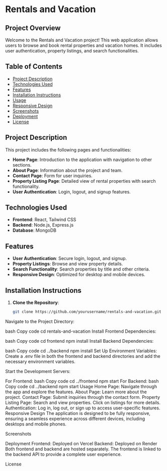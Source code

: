# Rentals and Vacation

## Project Overview

Welcome to the Rentals and Vacation project! This web application allows users to browse and book rental properties and vacation homes. It includes user authentication, property listings, and search functionalities.

## Table of Contents

- [Project Description](#project-description)
- [Technologies Used](#technologies-used)
- [Features](#features)
- [Installation Instructions](#installation-instructions)
- [Usage](#usage)
- [Responsive Design](#responsive-design)
- [Screenshots](#screenshots)
- [Deployment](#deployment)
- [License](#license)

## Project Description

This project includes the following pages and functionalities:

- **Home Page**: Introduction to the application with navigation to other sections.
- **About Page**: Information about the project and team.
- **Contact Page**: Form for user inquiries.
- **Property Listing Page**: Detailed view of rental properties with search functionality.
- **User Authentication**: Login, logout, and signup features.

## Technologies Used

- **Frontend**: React, Tailwind CSS
- **Backend**: Node.js, Express.js
- **Database**: MongoDB

## Features

- **User Authentication**: Secure login, logout, and signup.
- **Property Listings**: Browse and view property details.
- **Search Functionality**: Search properties by title and other criteria.
- **Responsive Design**: Optimized for desktop and mobile devices.

## Installation Instructions

1. **Clone the Repository**:
   ```bash
   git clone https://github.com/yourusername/rentals-and-vacation.git
Navigate to the Project Directory:

bash
Copy code
cd rentals-and-vacation
Install Frontend Dependencies:

bash
Copy code
cd frontend
npm install
Install Backend Dependencies:

bash
Copy code
cd ../backend
npm install
Set Up Environment Variables: Create a .env file in both the frontend and backend directories and add the necessary environment variables.

Start the Development Servers:

For Frontend:
bash
Copy code
cd ../frontend
npm start
For Backend:
bash
Copy code
cd ../backend
npm start
Usage
Home Page: Navigate through the app and explore the features.
About Page: Learn more about the project.
Contact Page: Submit inquiries through the contact form.
Property Listing Page: Search and view properties. Click on listings for more details.
Authentication: Log in, log out, or sign up to access user-specific features.
Responsive Design
The application is designed to be fully responsive, ensuring a seamless experience across different devices, including desktops and mobile phones.

Screenshots

Deployment
Frontend: Deployed on Vercel
Backend: Deployed on Render
Both frontend and backend are hosted separately. The frontend is linked to the backend API to provide a complete user experience.

License
